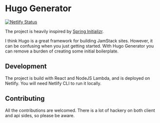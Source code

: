 # Hugo Generator

[![Netlify Status](https://api.netlify.com/api/v1/badges/53166d79-7094-47d7-8378-ce9e6a62f6af/deploy-status)](https://app.netlify.com/sites/hugogen/deploys)

The project is heavily inspired by [Spring Initializr](https://start.spring.io/).

I think Hugo is a great framework for building JamStack sites. However, it can be confusing when you just getting started. With Hugo Generator you can remove a burden of creating some initial boilerplate.

## Development

The project is build with React and NodeJS Lambda, and is deployed on Netlify. You will need Netlify CLI to run it locally.

## Contributing

All the contributions are welcomed. There is a lot of hackery on both client and api sides, so please be aware.
